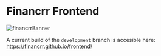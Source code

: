 # Financrr Frontend
![financrrBanner](https://github.com/financrr/frontend/assets/48297101/4ce75df4-ab44-4e71-a200-69fc0c3522cb)

A current build of the `development` branch is accesible here: https://financrr.github.io/frontend/
